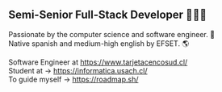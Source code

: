 ## Semi-Senior Full-Stack Developer 👨🏻‍💻 

Passionate by the computer science and software engineer. 💾      
Native spanish and medium-high english by EFSET. 🌎          
                            
Software Engineer at https://www.tarjetacencosud.cl/                       
Student at → https://informatica.usach.cl/                                                             
To guide myself → https://roadmap.sh/                         

